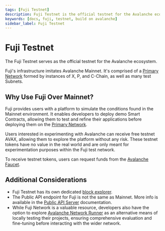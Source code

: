 ```yaml
---
tags: [Fuji Testnet]
description: Fuji Testnet is the official testnet for the Avalanche ecosystem.
keywords: [docs, fuji, testnet, build on avalanche]
sidebar_label: Fuji Testnet
---
```


# Fuji Testnet

The Fuji Testnet serves as the official testnet for the Avalanche ecosystem. 

Fuji's infrastructure imitates Avalanche Mainnet. It's comprised of a
[Primary Network](/learn/avalanche/avalanche-platform.md) formed by instances of X, P, and C-Chain,
as well as many test Subnets. 

## Why Use Fuji Over Mainnet?

Fuji provides users with a platform to simulate the conditions found in the Mainnet environment. It
enables developers to deploy demo Smart Contracts, allowing them to test and refine their applications
before deploying them on the [Primary Network](/learn/avalanche/avalanche-platform.md). 

Users interested in experimenting with Avalanche can receive free testnet AVAX, allowing them to
explore the platform without any risk. These testnet tokens have no value in the real world and are
only meant for experimentation purposes within the Fuji test network. 

To receive testnet tokens, users can request funds from the
[Avalanche Faucet](/build/dapp/smart-contracts/get-funds-faucet.md). 

## Additional Considerations

- Fuji Testnet has its own dedicated [block explorer](https://subnets-test.avax.network/). 
- The Public API endpoint for Fuji is not the same as Mainnet. More info is available in the
[Public API Server](/tooling/rpc-providers.md) 
documentation.
- While Fuji Network is a valuable resource, developers also
have the option to explore
[Avalanche Network Runner](/tooling/network-runner.md)
as an alternative means of locally testing their projects, ensuring comprehensive evaluation and 
fine-tuning before interacting with the wider network. 
